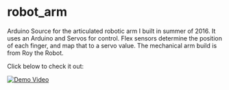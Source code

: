 # robot_arm
Arduino Source for the articulated robotic arm I built in summer of 2016. It uses an Arduino and Servos for control. Flex sensors determine the position of each finger, and map that to a servo value. The mechanical arm build is from Roy the Robot.

Click below to check it out:


[![Demo Video](http://img.youtube.com/vi/aBnWmb5nB9g/1.jpg)](https://www.youtube.com/watch?v=aBnWmb5nB9g "Robot Demo")
